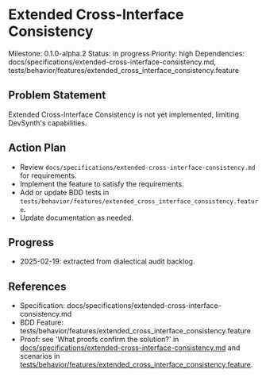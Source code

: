 # Extended Cross-Interface Consistency
Milestone: 0.1.0-alpha.2
Status: in progress
Priority: high
Dependencies: docs/specifications/extended-cross-interface-consistency.md, tests/behavior/features/extended_cross_interface_consistency.feature

## Problem Statement
Extended Cross-Interface Consistency is not yet implemented, limiting DevSynth's capabilities.


## Action Plan
- Review `docs/specifications/extended-cross-interface-consistency.md` for requirements.
- Implement the feature to satisfy the requirements.
- Add or update BDD tests in `tests/behavior/features/extended_cross_interface_consistency.feature`.
- Update documentation as needed.

## Progress
- 2025-02-19: extracted from dialectical audit backlog.

## References
- Specification: docs/specifications/extended-cross-interface-consistency.md
- BDD Feature: tests/behavior/features/extended_cross_interface_consistency.feature
- Proof: see 'What proofs confirm the solution?' in [docs/specifications/extended-cross-interface-consistency.md](../docs/specifications/extended-cross-interface-consistency.md) and scenarios in [tests/behavior/features/extended_cross_interface_consistency.feature](../tests/behavior/features/extended_cross_interface_consistency.feature).
